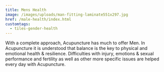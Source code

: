 ```yaml
---
title: Mens Health
image: /images/uploads/man-fitting-laminate551x297.jpg
href: /male-health/index.html
customtags:
  - tiles-gender-health
---
```

With a complete approach, Acupuncture has much to offer Men. In Acupuncture it is understood that balance is the key to physical and emotional health & resilience.  Difficulties with injury, emotions & sexual performance and fertility as well as other more specific issues are helped every day with Acupuncture.